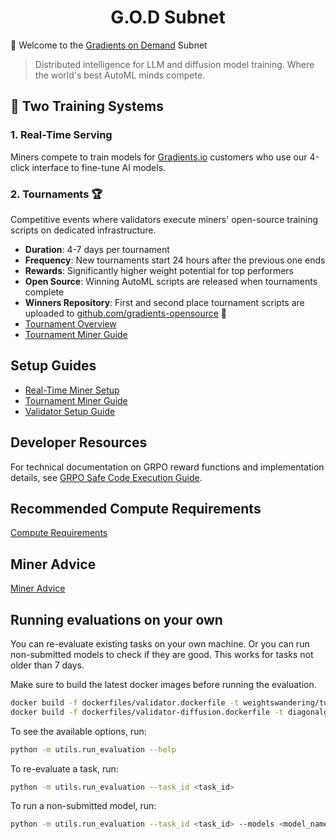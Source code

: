 <h1 align="center">G.O.D Subnet</h1>


🚀 Welcome to the [Gradients on Demand](https://gradients.io) Subnet

> Distributed intelligence for LLM and diffusion model training. Where the world's best AutoML minds compete.

## 🎯 Two Training Systems

### 1. **Real-Time Serving** 
Miners compete to train models for [Gradients.io](https://gradients.io) customers who use our 4-click interface to fine-tune AI models.

### 2. **Tournaments** 🏆
Competitive events where validators execute miners' open-source training scripts on dedicated infrastructure.

- **Duration**: 4-7 days per tournament
- **Frequency**: New tournaments start 24 hours after the previous one ends
- **Rewards**: Significantly higher weight potential for top performers
- **Open Source**: Winning AutoML scripts are released when tournaments complete
- **Winners Repository**: First and second place tournament scripts are uploaded to [github.com/gradients-opensource](https://github.com/gradients-opensource) 🤙
- [Tournament Overview](docs/tournament_overview.md)
- [Tournament Miner Guide](docs/tourn_miner.md)

## Setup Guides

- [Real-Time Miner Setup](docs/miner_setup.md)
- [Tournament Miner Guide](docs/tourn_miner.md)
- [Validator Setup Guide](docs/validator_setup.md)

## Developer Resources

For technical documentation on GRPO reward functions and implementation details, see [GRPO Safe Code Execution Guide](docs/grpo_safe_execution.md).

## Recommended Compute Requirements

[Compute Requirements](docs/compute.md)

## Miner Advice

[Miner Advice](docs/miner_advice.md)



## Running evaluations on your own
You can re-evaluate existing tasks on your own machine. Or you can run non-submitted models to check if they are good. 
This works for tasks not older than 7 days.

Make sure to build the latest docker images before running the evaluation.
```bash
docker build -f dockerfiles/validator.dockerfile -t weightswandering/tuning_vali:latest .
docker build -f dockerfiles/validator-diffusion.dockerfile -t diagonalge/tuning_validator_diffusion:latest .
```

To see the available options, run:
```bash
python -m utils.run_evaluation --help
```

To re-evaluate a task, run:
```bash
python -m utils.run_evaluation --task_id <task_id>
```

To run a non-submitted model, run:
```bash
python -m utils.run_evaluation --task_id <task_id> --models <model_name>
```